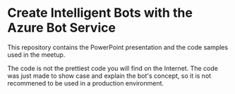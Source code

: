# Create Intelligent Bots with the Azure Bot Service

This repository contains the PowerPoint presentation and the code samples used in the meetup.

The code is not the prettiest code you will find on the Internet. The code was just made to show case and explain the bot's concept, so it is not recommened to be used in a production environment.